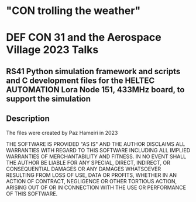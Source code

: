 # "CON trolling the weather"
# DEF CON 31 and the Aerospace Village 2023 Talks

## RS41 Python simulation framework and scripts and C development files for the HELTEC AUTOMATION Lora Node 151, 433MHz board, to support the simulation

## Description

The files were created by Paz Hameiri in 2023

THE SOFTWARE IS PROVIDED "AS IS" AND THE AUTHOR DISCLAIMS ALL
WARRANTIES WITH REGARD TO THIS SOFTWARE INCLUDING ALL IMPLIED
WARRANTIES OF MERCHANTABILITY AND FITNESS. IN NO EVENT SHALL
THE AUTHOR BE LIABLE FOR ANY SPECIAL, DIRECT, INDIRECT, OR
CONSEQUENTIAL DAMAGES OR ANY DAMAGES WHATSOEVER RESULTING FROM
LOSS OF USE, DATA OR PROFITS, WHETHER IN AN ACTION OF CONTRACT,
NEGLIGENCE OR OTHER TORTIOUS ACTION, ARISING OUT OF OR IN
CONNECTION WITH THE USE OR PERFORMANCE OF THIS SOFTWARE.

